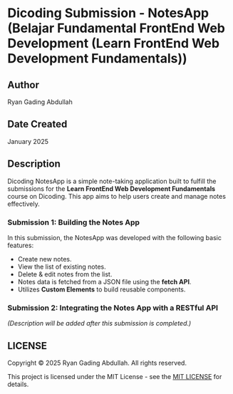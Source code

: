 # Dicoding Submission - NotesApp (Belajar Fundamental FrontEnd Web Development (Learn FrontEnd Web Development Fundamentals))

## Author

Ryan Gading Abdullah

## Date Created

January 2025

## Description

Dicoding NotesApp is a simple note-taking application built to fulfill the submissions for the **Learn FrontEnd Web Development Fundamentals** course on Dicoding. This app aims to help users create and manage notes effectively.

### Submission 1: Building the Notes App

In this submission, the NotesApp was developed with the following basic features:

- Create new notes.
- View the list of existing notes.
- Delete & edit notes from the list.
- Notes data is fetched from a JSON file using the **fetch API**.
- Utilizes **Custom Elements** to build reusable components.

### Submission 2: Integrating the Notes App with a RESTful API

_(Description will be added after this submission is completed.)_

## LICENSE

Copyright &copy; 2025 Ryan Gading Abdullah. All rights reserved.

This project is licensed under the MIT License - see the [MIT LICENSE](LICENSE) for details.
